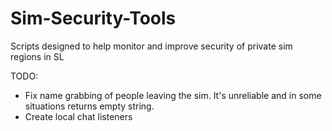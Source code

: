 # Sim-Security-Tools

Scripts designed to help monitor and improve security of private sim regions in SL

TODO:
* Fix name grabbing of people leaving the sim. It's unreliable and in some situations returns empty string.
* Create local chat listeners


